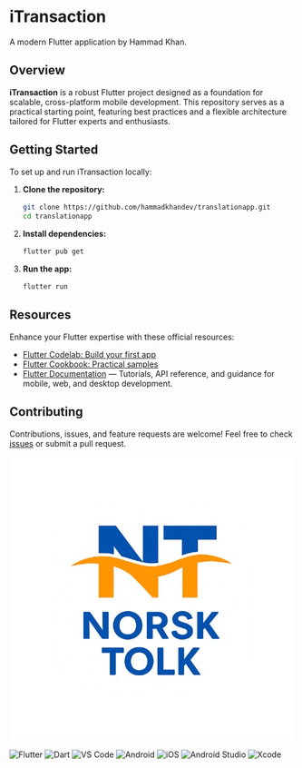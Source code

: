 
# iTransaction

A modern Flutter application by Hammad Khan.

## Overview

**iTransaction** is a robust Flutter project designed as a foundation for scalable, cross-platform mobile development. This repository serves as a practical starting point, featuring best practices and a flexible architecture tailored for Flutter experts and enthusiasts.

## Getting Started

To set up and run iTransaction locally:

1. **Clone the repository:**
   ```sh
   git clone https://github.com/hammadkhandev/translationapp.git
   cd translationapp
   ```

2. **Install dependencies:**
   ```sh
   flutter pub get
   ```

3. **Run the app:**
   ```sh
   flutter run
   ```

## Resources

Enhance your Flutter expertise with these official resources:

- [Flutter Codelab: Build your first app](https://docs.flutter.dev/get-started/codelab)
- [Flutter Cookbook: Practical samples](https://docs.flutter.dev/cookbook)
- [Flutter Documentation](https://docs.flutter.dev/) — Tutorials, API reference, and guidance for mobile, web, and desktop development.

## Contributing

Contributions, issues, and feature requests are welcome! Feel free to check [issues](https://github.com/hammadkhandev/translationapp/issues) or submit a pull request.

![App Logo](https://github.com/hammadkhandev/translationapp/raw/main/assets/images/logo.png)




![Flutter](https://img.shields.io/badge/Flutter-02569B?logo=flutter&logoColor=white)
![Dart](https://img.shields.io/badge/Dart-0175C2?logo=dart&logoColor=white)
![VS Code](https://img.shields.io/badge/VS%20Code-007ACC?logo=visual-studio-code&logoColor=white)
![Android](https://img.shields.io/badge/Android-3DDC84?logo=android&logoColor=white)
![iOS](https://img.shields.io/badge/iOS-000000?logo=apple&logoColor=white)
![Android Studio](https://img.shields.io/badge/Android%20Studio-3DDC84?logo=android-studio&logoColor=white)
![Xcode](https://img.shields.io/badge/Xcode-147EFB?logo=xcode&logoColor=white)